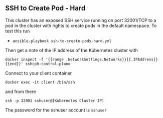## SSH to Create Pod - Hard

This cluster has an exposed SSH service running on port 32001/TCP to a pod in the cluster with rights to create pods in the default namespace.  To test this run

- `ansible-playbook ssh-to-create-pods-hard.yml`

Then get a note of the IP address of the Kubernetes cluster with 

```
docker inspect -f '{{range .NetworkSettings.Networks}}{{.IPAddress}}{{end}}' sshcph-control-plane
```

Connect to your client container

```
docker exec -it client /bin/ash
```

and from there

```
ssh -p 32001 sshuser@[Kubernetes Cluster IP]
```

The password for the sshuser account is `sshuser`